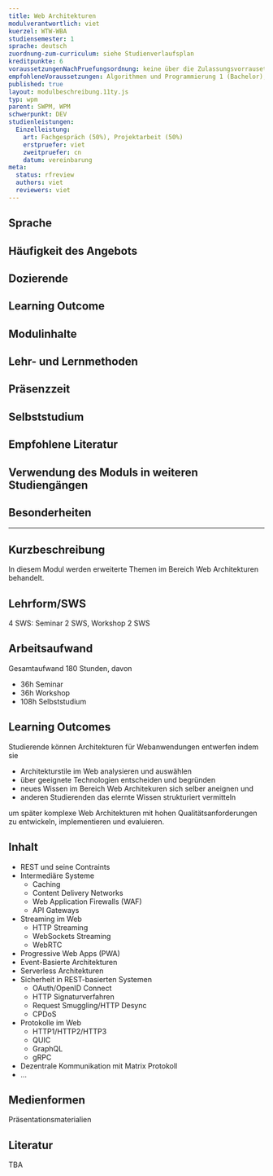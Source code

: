 ```yaml
---
title: Web Architekturen 
modulverantwortlich: viet
kuerzel: WTW-WBA
studiensemester: 1
sprache: deutsch
zuordnung-zum-curriculum: siehe Studienverlaufsplan
kreditpunkte: 6
voraussetzungenNachPruefungsordnung: keine über die Zulassungsvorrausetzungen zum Studium hinausgehenden
empfohleneVoraussetzungen: Algorithmen und Programmierung 1 (Bachelor), Alogrithmen und Programmierung 2 (Bachelor), Paradigmen der Programmierung (Bachelor), Kommunikationstechnik und Netze (Bachelor); Datenbanken (Bachelor); Grundlagen des Webs (Bachelor); Frameworks, Daten und Dienste im Web (Bachelor); Praktische IT-Sicherheit (Bachelor)
published: true
layout: modulbeschreibung.11ty.js
typ: wpm
parent: SWPM, WPM
schwerpunkt: DEV
studienleistungen:
  Einzelleistung:
    art: Fachgespräch (50%), Projektarbeit (50%)
    erstpruefer: viet
    zweitpruefer: cn
    datum: vereinbarung
meta:
  status: rfreview     
  authors: viet
  reviewers: viet
---
```


## Sprache

## Häufigkeit des Angebots

## Dozierende

## Learning Outcome

## Modulinhalte

## Lehr- und Lernmethoden

## Präsenzzeit

## Selbststudium

## Empfohlene Literatur

## Verwendung des Moduls in weiteren Studiengängen

## Besonderheiten

---

## Kurzbeschreibung

In diesem Modul werden erweiterte Themen im Bereich Web Architekturen behandelt. 

## Lehrform/SWS

4 SWS: Seminar 2 SWS, Workshop 2 SWS

## Arbeitsaufwand
Gesamtaufwand 180 Stunden, davon 
- 36h Seminar 
- 36h Workshop 
- 108h Selbststudium 

## Learning Outcomes

Studierende können Architekturen für  Webanwendungen entwerfen indem sie

* Architekturstile im Web analysieren und auswählen
* über geeignete Technologien entscheiden und begründen
* neues Wissen im Bereich Web Architekuren sich selber aneignen und
* anderen Studierenden das elernte Wissen strukturiert vermitteln

um später komplexe Web Architekturen mit hohen Qualitätsanforderungen zu entwickeln, implementieren und evaluieren.

## Inhalt

* REST und seine Contraints
* Intermediäre Systeme
  * Caching
  * Content Delivery Networks
  * Web Application Firewalls (WAF)
  * API Gateways
* Streaming im Web
  * HTTP Streaming
  * WebSockets Streaming
  * WebRTC
* Progressive Web Apps (PWA)
* Event-Basierte Architekturen
* Serverless Architekturen
* Sicherheit in REST-basierten Systemen
  * OAuth/OpenID Connect
  * HTTP Signaturverfahren
  * Request Smuggling/HTTP Desync
  * CPDoS
* Protokolle im Web
  * HTTP1/HTTP2/HTTP3
  * QUIC
  * GraphQL
  * gRPC
* Dezentrale Kommunikation mit Matrix Protokoll
* ...

## Medienformen

Präsentationsmaterialien

## Literatur

TBA
